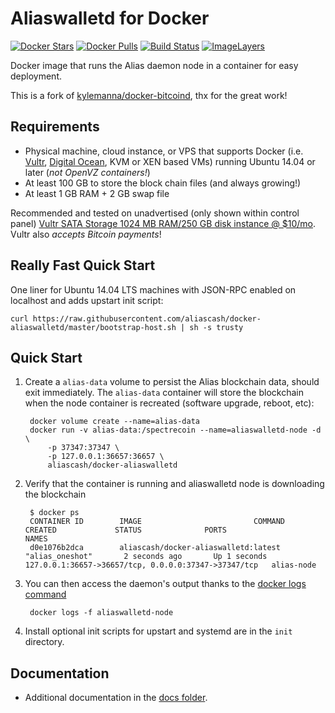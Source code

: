 Aliaswalletd for Docker
=======================

[![Docker Stars](https://img.shields.io/docker/stars/aliascash/docker-aliaswalletd.svg)](https://hub.docker.com/r/aliascash/docker-aliaswalletd/)
[![Docker Pulls](https://img.shields.io/docker/pulls/aliascash/docker-aliaswalletd.svg)](https://hub.docker.com/r/aliascash/docker-aliaswalletd/)
[![Build Status](https://ci.alias.cash/buildStatus/icon?job=Alias/docker-aliaswalletd/develop/)](https://ci.alias.cash/job/Alias/job/docker-aliaswalletd/job/develop/)
[![ImageLayers](https://images.microbadger.com/badges/image/aliascash/docker-aliaswalletd.svg)](https://microbadger.com/#/images/aliascash/docker-aliaswalletd)

Docker image that runs the Alias daemon node in a container for easy deployment.

This is a fork of [kylemanna/docker-bitcoind](https://github.com/kylemanna/docker-bitcoind), thx for the great work!

Requirements
------------

* Physical machine, cloud instance, or VPS that supports Docker (i.e. [Vultr](http://bit.ly/1HngXg0), [Digital Ocean](http://bit.ly/18AykdD), KVM or XEN based VMs) running Ubuntu 14.04 or later (*not OpenVZ containers!*)
* At least 100 GB to store the block chain files (and always growing!)
* At least 1 GB RAM + 2 GB swap file

Recommended and tested on unadvertised (only shown within control panel) [Vultr SATA Storage 1024 MB RAM/250 GB disk instance @ $10/mo](http://bit.ly/vultrbitcoind).  Vultr also *accepts Bitcoin payments*!


Really Fast Quick Start
-----------------------

One liner for Ubuntu 14.04 LTS machines with JSON-RPC enabled on localhost and adds upstart init script:

    curl https://raw.githubusercontent.com/aliascash/docker-aliaswalletd/master/bootstrap-host.sh | sh -s trusty


Quick Start
-----------

1. Create a `alias-data` volume to persist the Alias blockchain data, should exit immediately.  The `alias-data` container will store the blockchain when the node container is recreated (software upgrade, reboot, etc):

        docker volume create --name=alias-data
        docker run -v alias-data:/spectrecoin --name=aliaswalletd-node -d \
            -p 37347:37347 \
            -p 127.0.0.1:36657:36657 \
            aliascash/docker-aliaswalletd

2. Verify that the container is running and aliaswalletd node is downloading the blockchain

        $ docker ps
        CONTAINER ID        IMAGE                         COMMAND             CREATED             STATUS              PORTS                                              NAMES
        d0e1076b2dca        aliascash/docker-aliaswalletd:latest     "alias_oneshot"       2 seconds ago       Up 1 seconds        127.0.0.1:36657->36657/tcp, 0.0.0.0:37347->37347/tcp   alias-node

3. You can then access the daemon's output thanks to the [docker logs command]( https://docs.docker.com/reference/commandline/cli/#logs)

        docker logs -f aliaswalletd-node

4. Install optional init scripts for upstart and systemd are in the `init` directory.


Documentation
-------------

* Additional documentation in the [docs folder](docs).
